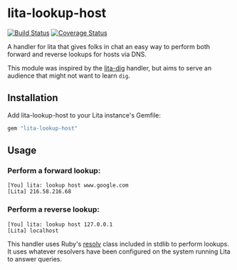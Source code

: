 # lita-lookup-host

[![Build Status](https://travis-ci.org/justintime/lita-lookup-host.png?branch=master)](https://travis-ci.org/justintime/lita-lookup-host)
[![Coverage Status](https://coveralls.io/repos/justintime/lita-lookup-host/badge.svg?branch=master)](https://coveralls.io/r/justintime/lita-lookup-host?branch=master)

A handler for lita that gives folks in chat an easy way to perform both forward and reverse lookups for hosts via DNS.

This module was inspired by the [lita-dig](https://github.com/esigler/lita-dig) handler, but aims to serve an audience
that might not want to learn ```dig```.

## Installation

Add lita-lookup-host to your Lita instance's Gemfile:

``` ruby
gem "lita-lookup-host"
```

## Usage

### Perform a forward lookup:
```
[You] lita: lookup host www.google.com
[Lita] 216.58.216.68
```

### Perform a reverse lookup:
```
[You] lita: lookup host 127.0.0.1
[Lita] localhost
```

This handler uses Ruby's [resolv](http://ruby-doc.org/stdlib-1.9.3/libdoc/resolv/rdoc/Resolv/DNS.html) class included in
stdlib to perform lookups.  It uses whatever resolvers have been configured on the system running Lita to answer
queries.


